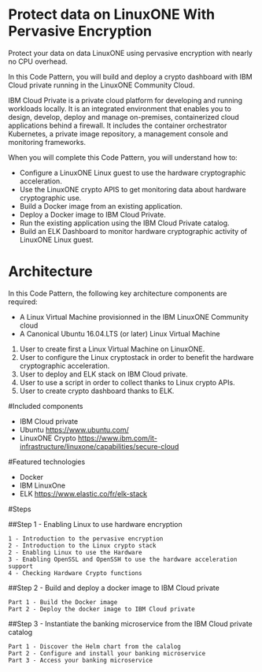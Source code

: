 # Protect data on LinuxONE With Pervasive Encryption
Protect your data on data LinuxONE using pervasive encryption with nearly no CPU overhead.

In this Code Pattern, you will build and deploy a crypto dashboard with IBM Cloud private running in the LinuxONE Community Cloud.

IBM Cloud Private is a private cloud platform for developing and running workloads locally. It is an integrated environment that enables you to design, develop, deploy and manage on-premises, containerized cloud applications behind a firewall. It includes the container orchestrator Kubernetes, a private image repository, a management console and monitoring frameworks.

When you will complete this Code Pattern, you will understand how to:
* Configure a LinuxONE Linux guest to use the hardware cryptographic acceleration.
* Use the LinuxONE crypto APIS to get monitoring data about hardware cryptographic use.
* Build a Docker image from an existing application.
* Deploy a Docker image to IBM Cloud Private.
* Run the existing application using the IBM Cloud Private catalog.
* Build an ELK Dashboard to monitor hardware cryptographic activity of LinuxONE Linux guest.

# Architecture
In this Code Pattern, the following key architecture components are required:
* A Linux Virtual Machine provisionned in the IBM LinuxONE Community cloud
* A Canonical Ubuntu 16.04.LTS (or later) Linux Virtual Machine

1. User to create first a Linux Virtual Machine on LinuxONE.
2. User to configure the Linux cryptostack in order to benefit the hardware cryptographic acceleration.
3. User to deploy and ELK stack on IBM Cloud private.
3. User to use a script in order to collect thanks to Linux crypto APIs.
4. User to create crypto dashboard thanks to ELK.

#Included components

* IBM Cloud private
* Ubuntu https://www.ubuntu.com/
* LinuxONE Crypto https://www.ibm.com/it-infrastructure/linuxone/capabilities/secure-cloud

#Featured technologies

* Docker
* IBM LinuxOne
* ELK https://www.elastic.co/fr/elk-stack

#Steps

##Step 1 - Enabling Linux to use hardware encryption

    1 - Introduction to the pervasive encryption
    2 - Introduction to the Linux crypto stack
    2 - Enabling Linux to use the Hardware
    3 - Enabling OpenSSL and OpenSSH to use the hardware acceleration support
    4 - Checking Hardware Crypto functions

##Step 2 - Build and deploy a docker image to IBM Cloud private

    Part 1 - Build the Docker image
    Part 2 - Deploy the docker image to IBM Cloud private

##Step 3 - Instantiate the banking microservice from the IBM Cloud private catalog

    Part 1 - Discover the Helm chart from the calalog
    Part 2 - Configure and install your banking microservice
    Part 3 - Access your banking microservice
